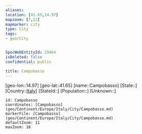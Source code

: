 ```yaml
---
aliases: 
location: [41.65,14.97]
mapzoom: [7,12] 
mapmarker: city 
type: City
tags:
- geo/City


SpocWebEntityId: 29464
isDeleted: false
confidential: public

title: Campobasso
---
```

[geo-lon::14.97]
[geo-lat::41.65]
[name::Campobasso]
[State::]
[Country::[Italy](geo/Continent/Europe/Italy.md)]
[StateId::]
[Population::]
[Unknown::]


```leaflet
id: Campobasso
coordinates: [Campobasso](geo/Continent/Europe/Italy/City/Campobasso.md)
markerFile: [Campobasso](geo/Continent/Europe/Italy/City/Campobasso.md)
defaultZoom: 11 
maxZoom: 18
```


